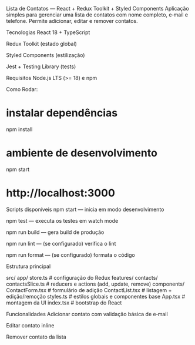 Lista de Contatos — React + Redux Toolkit + Styled Components
Aplicação simples para gerenciar uma lista de contatos com nome completo, e‑mail e telefone.
Permite adicionar, editar e remover contatos.

Tecnologias
React 18 + TypeScript

Redux Toolkit (estado global)

Styled Components (estilização)

Jest + Testing Library (tests)

Requisitos
Node.js LTS (>= 18) e npm

Como Rodar:
# instalar dependências
npm install

# ambiente de desenvolvimento
npm start
# http://localhost:3000

Scripts disponíveis
npm start — inicia em modo desenvolvimento

npm test — executa os testes em watch mode

npm run build — gera build de produção

npm run lint — (se configurado) verifica o lint

npm run format — (se configurado) formata o código

Estrutura principal

src/
  app/
    store.ts           # configuração do Redux
  features/
    contacts/
      contactsSlice.ts # reducers e actions (add, update, remove)
  components/
    ContactForm.tsx    # formulário de adição
    ContactList.tsx    # listagem + edição/remoção
  styles.ts            # estilos globais e componentes base
  App.tsx              # montagem da UI
  index.tsx            # bootstrap do React

Funcionalidades
Adicionar contato com validação básica de e‑mail

Editar contato inline

Remover contato da lista

